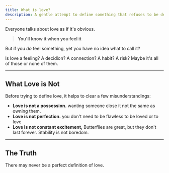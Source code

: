 ```yaml
---
title: What is love?
description: A gentle attempt to define something that refuses to be defined.
---
```


Everyone talks about love as if it's obvious.
> **You'll know it when you feel it**

But if you *do* feel something, yet you have no idea what to call it?

Is love a feeling? A decidion? A connection? A habit? A risk?
Maybe it's all of those or none of them.

---

## What Love is Not

Before trying to define love, it helps to clear a few misunderstandings:

- **Love is not a possession.** wanting someone close it not the same as owning them.
- **Love is not perfection.** you don't need to be flawless to be loved or to love
- **Love is not constant excitement,** Butterflies are great, but they don't last forever. Stability is not boredom.

---

## The Truth

There may never be a perfect definition of love.